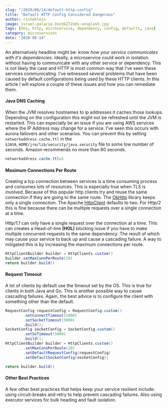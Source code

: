```yaml
---
slug: "/2020/08/14/default-http-config"
title: "Default HTTP Config Considered Dangerous"
author: richwklein
image: israel-palacio-ImcUkZ72oUs-unsplash.jpg
tags: [dns, http, microservice, dependency, config, defaults, java]
category: microservices
date: "2020-08-14"
---
```


An alternatively headline might be: *know how your service communicates with 
it's dependencies*. Ideally, a microservice could work in isolation without
having to communicate with any other service or dependency. This is not likely
the case and HTTP is most common way that I've seen these services 
communicating. I've witnessed several problems that have been caused by 
default configurations being used by these HTTP clients. In this article I 
will explore a couple of these issues and how you can remediate them.

#### Java DNS Caching
When the JVM resolves hostnames to ip addresses it caches those lookups. Depending
on the configuration this might not be refreshed until the JVM is restarted. This
can especially be an issue if you are using AWS services where the IP Address may
change for a service. I've seen this occurs with aurora failovers and other
scenarios. You can prevent this by setting `networkaddress.cache.ttl` in the 
`$JAVA_HOME/jre/lib/security/java.security` file to some low number of seconds. 
Amazon recommends no more than 60 seconds.

```java
networkaddress.cache.ttl=5
```

#### Maximum Connections Per Route
Creating a tcp connection between services is a time consuming process and
consumes lots of resources. This is especially true when TLS is involved.
Because of this popular http clients try and reuse the same connection if they
are going to the same route. The [OkHttp](https://square.github.io/okhttp/) 
library keeps only a single connection. The Apache 
[HttpClient](https://hc.apache.org/httpcomponents-client-ga/index.html) defaults 
to two. For Http/2 this is fine because there can be multiple requests over a
single connection at a time. 

Http/1.1 can only have a single request over the connection at a time. This 
can creates a Head-of-line **(HOL)** blocking issue if you have to make multiple
concurrent requests to the same dependency. The result of which may cause your
service to back up and cause a cascading failure. A way to mitigated this is 
by increasing the maximum connections per route.

```java
HttpClientBuilder builder = HttpClients.custom()
builder.setMaxConnPerRoute(20)
return builder.build()
```

#### Request Timeout
A lot of clients by default use the timeout set by the OS. This is true
for clients in both Java and Go. This is another possible way to cause 
cascading failures. Again, the best advice is to configure the client with 
something other than the default.

```java
RequestConfig requestConfig = RequestConfig.custom()
        .setConnectTimeout(5000)
        .setSocketTimeout(5000)
        .build();
SocketConfig socketConfig = SocketConfig.custom()
        .setSoTimeout(5000)
        .build();
HttpClientBuilder builder = HttpClients.custom()
        .setMaxConnPerRoute(20)
        .setDefaultRequestConfig(requestConfig)
        .setDefaultSocketConfig(socketConfig);

return builder.build()
```

#### Other Best Practices
A few other best practices that helps keep your service resilient include: 
using circuit-breaks and retry to help prevent cascading failures. Also using 
executor services for bulk heading and fault isolation.
